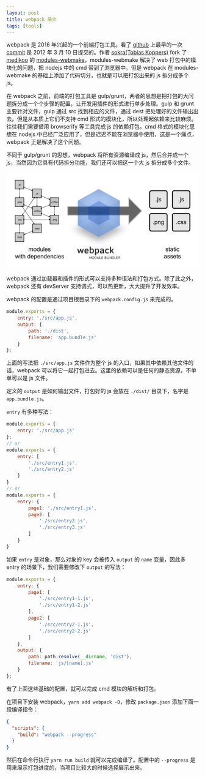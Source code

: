 ```yaml
---
layout: post
title: webpack 简介
tags: [tools]
---
```


webpack 是 2016 年兴起的一个前端打包工具。看了 [github](https://github.com/webpack/webpack) 上最早的一次 [commit](https://github.com/webpack/webpack/commit/2e1460036c5349951da86c582006c7787c56c543) 是 2012 年 3 月 10 日提交的。作者 [sokra(Tobias Koppers)](https://github.com/sokra) fork 了 [medikoo](https://github.com/medikoo) 的 [modules-webmake](https://github.com/medikoo/modules-webmake)，modules-webmake 解决了 web 打包中的模块化的问题，把 nodejs 中的 cmd 带到了浏览器中。但是 webpack 在 modules-webmake 的基础上添加了代码切分，也就是可以把打包出来的 js 拆分成多个 js。

在 webpack 之前，前端的打包工具是 gulp/grunt，两者的思想是把打包的大问题拆分成一个个步骤的配置，让开发用插件的形式进行单步处理。gulp 和 grunt 主要针对文件，gulp 通过 src 找到相应的文件，通过 dest 把处理好的文件输出出去。但是从本质上它们不支持 cmd 形式的模块化，所以处理起依赖来比较麻烦。往往我们需要借用 browserify 等工具完成 js 的依赖打包。cmd 格式的模块化思想在 nodejs 中已经广泛应用了，但是迟迟不能在浏览器中使用，这是一个痛点，webpack 正是解决了这个问题。

不同于 gulp/grunt 的思想，webpack 将所有资源编译成 js，然后合并成一个 js，当然因为它具有代码拆分功能，我们还可以把这一个大 js 拆分成多个文件。

![what is webpack](/image/2017-01-30-a-brief-introduction-to-webpack/what-is-webpack.png)

webpack 通过加载器和插件的形式可以支持多种语法和打包方式。除了此之外，webpack 还有 devServer 支持调式，可以热更新，大大提升了开发效率。

webpack 的配置是通过项目根目录下的 `webpack.config.js` 来完成的。

```js
module.exports = {
    entry: './src/app.js',
    output: {
        path: './dist',
        filename: 'app.bundle.js'
    }
};
```

上面的写法把 `./src/app.js` 文件作为整个 js 的入口，如果其中依赖其他文件的话，webpack 可以将它一起打包进去。这里的依赖可以是任何的静态资源，不单单可以是 js 文件。

定义的 `output` 是如何输出文件，打包好的 js 会放在 `./dist/` 目录下，名字是 `app.bundle.js`。

`entry` 有多种写法：

```js
module.exports = {
    entry: './src/app.js'
};
// or
module.exports = {
    entry: [
        './src/entry1.js',
        './src/entry2.js'
    ]
}
// or
module.exports = {
    entry: {
        page1: './src/entry1.js',
        page2: [
            './src/entry2.js',
            './src/entry3.js'
        ]
    }
}
```

如果 `entry` 是对象，那么对象的 key 会被传入 `output` 的 `name` 变量，因此多 entry 的场景下，我们需要修改下 `output` 的写法：

```js
module.exports = {
    entry: {
        page1: [
            './src/entry1-1.js',
            './src/entry1-2.js'
        ],
        page2: [
            './src/entry2-1.js',
            './src/entry2-2.js'
        ]
    },
    output: {
        path: path.resolve(__dirname, 'dist'),
        filename: 'js/[name].js'
    }
};
```

有了上面这些基础的配置，就可以完成 cmd 模块的解析和打包。

在项目下安装 webpack，`yarn add webpack -D`，修改 `package.json` 添加下面一段编译指令：

```json
{
  "scripts": {
    "build": "webpack --progress"
  }
}
```

然后在命令行执行 `yarn run build` 就可以完成编译了。配置中的 `--progress` 是用来展示打包进度的，当项目比较大的时候选择展示出来。
